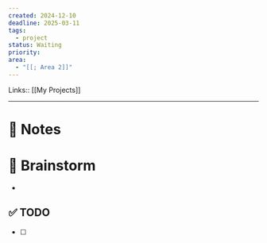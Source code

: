 ```yaml
---
created: 2024-12-10
deadline: 2025-03-11
tags:
  - project
status: Waiting
priority: 
area:
  - "[[; Area 2]]"
---
```

Links:: [[My Projects]]

---
# 📝 Notes




# 🧠 Brainstorm

- 


## ✅ TODO

- [ ] 


